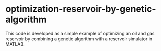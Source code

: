 # optimization-reservoir-by-genetic-algorithm
This code is developed as a simple example of optimizing an oil and gas reservoir by combining a genetic algorithm with a reservoir simulator in MATLAB.
